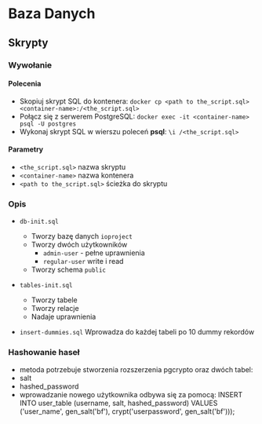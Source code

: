 # Baza Danych

## Skrypty

### Wywołanie

#### Polecenia

 - Skopiuj skrypt SQL do kontenera:
    `docker cp <path to the_script.sql> <container-name>:/<the_script.sql>`
 - Połącz się z serwerem PostgreSQL:
    `docker exec -it <container-name> psql -U postgres`
 - Wykonaj skrypt SQL w wierszu poleceń **psql**:
    `\i /<the_script.sql>`

#### Parametry

- `<the_script.sql>` nazwa skryptu
- `<container-name>` nazwa kontenera
- `<path to the_script.sql>` ścieżka do skryptu

### Opis

- `db-init.sql`
  - Tworzy bazę danych `ioproject`
  - Tworzy dwóch użytkowników
    - `admin-user` - pełne uprawnienia
    - `regular-user`  write i read
  - Tworzy schema `public`

- `tables-init.sql`
  - Tworzy tabele
  - Tworzy relacje
  - Nadaje uprawnienia

- `insert-dummies.sql` Wprowadza do każdej tabeli po 10 dummy rekordów

### Hashowanie haseł

- metoda potrzebuje stworzenia rozszerzenia pgcrypto oraz dwóch tabel:
 - salt
 - hashed_password
- wprowadzanie nowego użytkownika odbywa się za pomocą:
 INSERT INTO user_table (username, salt, hashed_password)
 VALUES ('user_name', gen_salt('bf'), crypt('userpassword', gen_salt('bf')));

